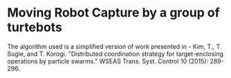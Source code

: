 # Moving Robot Capture by a group of turtebots

The algorithm used is a simplified version of work presented in -
Kim, T., T. Sugie, and T. Korogi. "Distributed coordination strategy for target-enclosing operations by particle swarms." WSEAS Trans. Syst. Control 10 (2015): 289-296.
